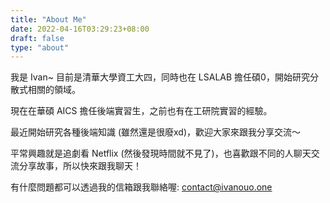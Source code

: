 ```yaml
---
title: "About Me"
date: 2022-04-16T03:29:23+08:00
draft: false
type: "about"
---
```

<span>我是 Ivan~ 目前是清華大學資工大四，同時也在 LSALAB 擔任碩0，開始研究分散式相關的領域。</span>

<span>現在在華碩 AICS 擔任後端實習生，之前也有在工研院實習的經驗。</span>

<span>最近開始研究各種後端知識 (雖然還是很廢xd)，歡迎大家來跟我分享交流～</span>

<span>平常興趣就是追劇看 Netflix (然後發現時間就不見了)，也喜歡跟不同的人聊天交流分享故事，所以快來跟我聊天！</span>

<span>有什麼問題都可以透過我的信箱跟我聯絡喔: <a href="contact@ivanouo.one">contact@ivanouo.one</a></span>
